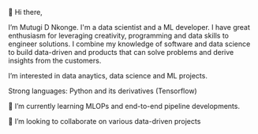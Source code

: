 👋 Hi there, 

I’m Mutugi D Nkonge. I'm a data scientist and a ML developer. I have great enthusiasm for leveraging creativity, 
programming and data skills to engineer solutions. I combine my knowledge of software and data science to build data-driven
and products that can solve problems and derive insights from the customers. 

I’m interested in data anaytics, data science and ML projects. 

Strong languages: Python and its derivatives (Tensorflow)

🌱 I’m currently learning MLOPs and end-to-end pipeline developments. 

💞️ I’m looking to collaborate on various data-driven projects 



